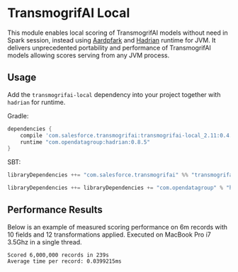 # TransmogrifAI Local

This module enables local scoring of TransmogrifAI models without need in Spark session,
instead using [Aardpfark](https://github.com/CODAIT/aardpfark) and [Hadrian](https://github.com/opendatagroup/hadrian)
runtime for JVM. It delivers unprecedented portability and performance of TransmogrifAI models
allowing scores serving from any JVM process.

## Usage

Add the `transmogrifai-local` dependency into your project together with `hadrian` for runtime.

Gradle: 
```gradle
dependencies {
    compile 'com.salesforce.transmogrifai:transmogrifai-local_2.11:0.4.0'
    runtime "com.opendatagroup:hadrian:0.8.5"
}
```
SBT:
```sbt
libraryDependencies ++= "com.salesforce.transmogrifai" %% "transmogrifai-local" % "0.4.0"

libraryDependencies ++= libraryDependencies += "com.opendatagroup" % "hadrian" % "0.8.5" % Runtime
```

## Performance Results

Below is an example of measured scoring performance on 6m records with 10 fields and 12 transformations applied.
Executed on MacBook Pro i7 3.5Ghz in a single thread.
```
Scored 6,000,000 records in 239s
Average time per record: 0.0399215ms
```
